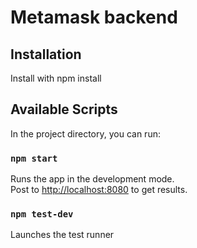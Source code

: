 # Metamask backend

## Installation

Install with npm install

## Available Scripts

In the project directory, you can run:

### `npm start`

Runs the app in the development mode.\
Post to [http://localhost:8080](http://localhost:8080) to get results.

### `npm test-dev`

Launches the test runner

